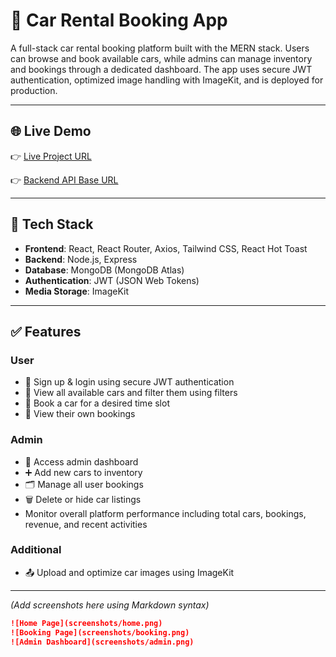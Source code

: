 # 🚗 Car Rental Booking App

A full-stack car rental booking platform built with the MERN stack. Users can browse and book available cars, while admins can manage inventory and bookings through a dedicated dashboard. The app uses secure JWT authentication, optimized image handling with ImageKit, and is deployed for production.

---
## 🌐 Live Demo

👉 [Live Project URL](https://your-frontend.vercel.app)

👉 [Backend API Base URL](https://your-backend.onrender.com)

---
## 🔧 Tech Stack

- **Frontend**: React, React Router, Axios, Tailwind CSS, React Hot Toast
- **Backend**: Node.js, Express
- **Database**: MongoDB (MongoDB Atlas)
- **Authentication**: JWT (JSON Web Tokens)
- **Media Storage**: ImageKit


---

## ✅ Features

### User
- 🔐 Sign up & login using secure JWT authentication
- 🚗 View all available cars and filter them using filters
- 📅 Book a car for a desired time slot
- 📄 View their own bookings

### Admin
- 🧾 Access admin dashboard
- ➕ Add new cars to inventory
- 🗂 Manage all user bookings
- 🗑 Delete or hide car listings
- Monitor overall platform performance including total cars, bookings, revenue, and recent activities

### Additional
- 📤 Upload and optimize car images using ImageKit

---

*(Add screenshots here using Markdown syntax)*

```md
![Home Page](screenshots/home.png)
![Booking Page](screenshots/booking.png)
![Admin Dashboard](screenshots/admin.png)

